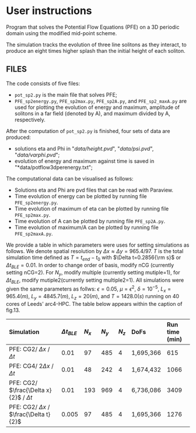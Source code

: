 # User instructions

Program that solves the Potential Flow Equations (PFE) on a 3D periodic domain using the modified mid-point scheme.

The simulation tracks the evolution of three line solitons as they interact, 
to produce an eight times higher splash than the initial height of each soliton.

## FILES

The code consists of five files:
- `pot_sp2.py` is the main file that solves PFE;
- `PFE_sp2energy.py`, `PFE_sp2max.py`, `PFE_sp2A.py`, and `PFE_sp2_maxA.py` are used for plotting the evolution of energy and maximum, amplitude of solitons in a far field (denoted by A), and maximum divided by A, respectively.

After the computation of `pot_sp2.py` is finished, four sets of data are produced:
- solutions eta and Phi in "*data/height.pvd*", "*data/psi.pvd*", "*data/varphi.pvd*";
- evolution of energy and maximum against time is saved in "*data/potflow3dperenergy.txt";


The computational data can be visualised as follows:
- Solutions eta and Phi are pvd files that can be read with Paraview.
- Time evolution of energy can be plotted by running file `PFE_sp2energy.py`.
- Time evolution of maximum of eta can be plotted by running file `PFE_sp2max.py`.
- Time evolution of A can be plotted by running file `PFE_sp2A.py`.
- Time evolution of maximum/A can be plotted by running file `PFE_sp2maxA.py`.

We provide a table in which parameters were uses for setting simulations as follows. We denote spatial resolution by $\Delta x\approx\Delta y=965.4/97$. $T$ is the total simulation time defined as $T=t_{end}-t_{0}$ with $\Delta t=0.2856{\rm s}$ or $\Delta t_{BLE}=0.01$.  In order to change order of basis, modify nCG (currently setting nCG=2). For $N_y$, modify multiple (currently setting mutiple=1), for $\Delta t_{BLE}$, modify mutiple2(currently setting multiple2=1).  All simulations were given the same parameters as follws: $\epsilon=0.05$, $\mu=\epsilon^2$, $\delta=10^{-5}$, $L_x=965.4 (m)$, $L_y=4845.7 (m)$, $L_z=20 (m)$, and $T=1428.0 (s)$ running on 40 cores of Leeds' arc4-HPC. The table below appears within the caption of fig.13.
  
Simulation  |$\Delta t_{BLE}$ | $N_x$ | $N_y$ |$N_z$|DoFs |Run time (min)  
 :---           | :---    |:---   |:---| :---|:---|:---
PFE: CG2/ $\Delta x$ / $\Delta t$ |0.01  | 97 | 485 | 4|1,695,366|615
PFE: CG4/ $2\Delta x$ / $\Delta t$ |0.01  | 48 | 242 | 4|1,674,432|1066
PFE: CG2/ $\frac{\Delta x}{2}$ / $\Delta t$ |0.01  | 193 | 969 | 4|6,736,086|3409
PFE: CG2/ $\Delta x$ / $\frac{\Delta t}{2}$ |0.005  | 97 | 485 | 4|1,695,366|1276

